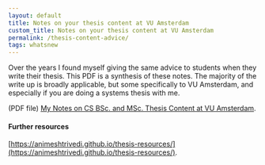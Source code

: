 ```yaml
---
layout: default
title: Notes on your thesis content at VU Amsterdam 
custom_title: Notes on your thesis content at VU Amsterdam 
permalink: /thesis-content-advice/
tags: whatsnew
---
```


Over the years I found myself giving the same advice to students when they write their thesis. This PDF is a synthesis of these notes. The majority of the write up is broadly applicable, but some specifically to VU Amsterdam, and especially if you are doing a systems thesis with me. 

(PDF file) [My Notes on CS BSc. and MSc. Thesis Content at VU Amsterdam](https://github.com/animeshtrivedi/animeshtrivedi.github.io/raw/master/files/2021/vu_thesis_template_advice.pdf).


#### Further resources 
[https://animeshtrivedi.github.io/thesis-resources/](https://animeshtrivedi.github.io/thesis-resources/). 


